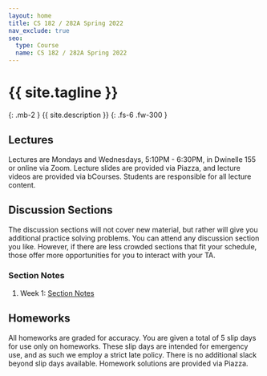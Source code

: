 ```yaml
---
layout: home
title: CS 182 / 282A Spring 2022
nav_exclude: true
seo:
  type: Course
  name: CS 182 / 282A Spring 2022
---
```


# {{ site.tagline }}
{: .mb-2 }
{{ site.description }}
{: .fs-6 .fw-300 }

<!--{% if site.announcements %}-->
<!--{{ site.announcements.last }}-->
<!--[Announcements](announcements.md){: .btn .btn-outline .fs-3 }-->
<!--{% endif %}-->

## Lectures
Lectures are Mondays and Wednesdays, 5:10PM - 6:30PM, in Dwinelle 155 or online
via Zoom. Lecture slides are provided via Piazza, and lecture videos are
provided via bCourses. Students are responsible for all lecture content.


## Discussion Sections
The discussion sections will not cover new material, but rather will give you
additional practice solving problems. You can attend any discussion section you
like. However, if there are less crowded sections that fit your schedule, those
offer more opportunities for you to interact with your TA.

### Section Notes
1. Week 1: [Section Notes](/assets/section_notes/week1.pdf)

## Homeworks
All homeworks are graded for accuracy. You are given a total of 5 slip days for
use only on homeworks. These slip days are intended for emergency use, and as
such we employ a strict late policy. There is no additional slack beyond slip
days available. Homework solutions are provided via Piazza.